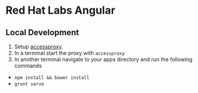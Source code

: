 # Red Hat Labs Angular

## Local Development

1. Setup [accessproxy](https://github.com/redhataccess/accessproxy).
2. In a terminal start the proxy with `accessproxy`
3. In another terminal navigate to your apps directory and run the following commands
  - `npm install && bower install`
  - `grunt serve`
